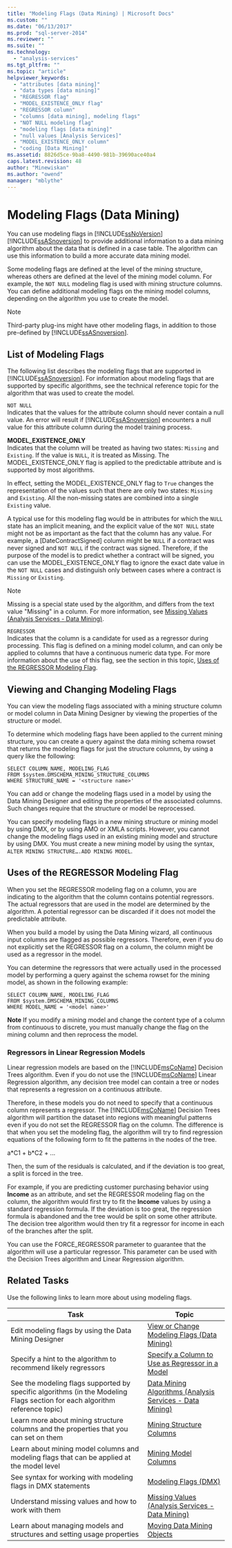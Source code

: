 ```yaml
---
title: "Modeling Flags (Data Mining) | Microsoft Docs"
ms.custom: ""
ms.date: "06/13/2017"
ms.prod: "sql-server-2014"
ms.reviewer: ""
ms.suite: ""
ms.technology: 
  - "analysis-services"
ms.tgt_pltfrm: ""
ms.topic: "article"
helpviewer_keywords: 
  - "attributes [data mining]"
  - "data types [data mining]"
  - "REGRESSOR flag"
  - "MODEL_EXISTENCE_ONLY flag"
  - "REGRESSOR column"
  - "columns [data mining], modeling flags"
  - "NOT NULL modeling flag"
  - "modeling flags [data mining]"
  - "null values [Analysis Services]"
  - "MODEL_EXISTENCE_ONLY column"
  - "coding [Data Mining]"
ms.assetid: 8826d5ce-9ba8-4490-981b-39690ace40a4
caps.latest.revision: 48
author: "Minewiskan"
ms.author: "owend"
manager: "mblythe"
---
```

# Modeling Flags (Data Mining)
  You can use modeling flags in [!INCLUDE[ssNoVersion](../../includes/ssnoversion-md.md)] [!INCLUDE[ssASnoversion](../../includes/ssasnoversion-md.md)] to provide additional information to a data mining algorithm about the data that is defined in a case table. The algorithm can use this information to build a more accurate data mining model.  
  
 Some modeling flags are defined at the level of the mining structure, whereas others are defined at the level of the mining model column. For example, the `NOT NULL` modeling flag is used with mining structure columns. You can define additional modeling flags on the mining model columns, depending on the algorithm you use to create the model.  
  
> [!NOTE]  
>  Third-party plug-ins might have other modeling flags, in addition to those pre-defined by [!INCLUDE[ssASnoversion](../../includes/ssasnoversion-md.md)].  
  
## List of Modeling Flags  
 The following list describes the modeling flags that are supported in [!INCLUDE[ssASnoversion](../../includes/ssasnoversion-md.md)]. For information about modeling flags that are supported by specific algorithms, see the technical reference topic for the algorithm that was used to create the model.  
  
 `NOT NULL`  
 Indicates that the values for the attribute column should never contain a null value. An error will result if [!INCLUDE[ssASnoversion](../../includes/ssasnoversion-md.md)] encounters a null value for this attribute column during the model training process.  
  
 **MODEL_EXISTENCE_ONLY**  
 Indicates that the column will be treated as having two states: `Missing` and `Existing`. If the value is `NULL`, it is treated as Missing. The MODEL_EXISTENCE_ONLY flag is applied to the predictable attribute and is supported by most algorithms.  
  
 In effect, setting the MODEL_EXISTENCE_ONLY flag to `True` changes the representation of the values such that there are only two states: `Missing` and `Existing`. All the non-missing states are combined into a single `Existing` value.  
  
 A typical use for this modeling flag would be in attributes for which the `NULL` state has an implicit meaning, and the explicit value of the `NOT NULL` state might not be as important as the fact that the column has any value. For example, a [DateContractSigned] column might be `NULL` if a contract was never signed and `NOT NULL` if the contract was signed. Therefore, if the purpose of the model is to predict whether a contract will be signed, you can use the MODEL_EXISTENCE_ONLY flag to ignore the exact date value in the `NOT NULL` cases and distinguish only between cases where a contract is `Missing` or `Existing`.  
  
> [!NOTE]  
>  Missing is a special state used by the algorithm, and differs from the text value "Missing" in a column. For more information, see [Missing Values &#40;Analysis Services - Data Mining&#41;](missing-values-analysis-services-data-mining.md).  
  
 `REGRESSOR`  
 Indicates that the column is a candidate for used as a regressor during processing. This flag is defined on a mining model column, and can only be applied to columns that have a continuous numeric data type. For more information about the use of this flag, see the section in this topic, [Uses of the REGRESSOR Modeling Flag](#bkmk_UseRegressors).  
  
## Viewing and Changing Modeling Flags  
 You can view the modeling flags associated with a mining structure column or model column in Data Mining Designer by viewing the properties of the structure or model.  
  
 To determine which modeling flags have been applied to the current mining structure, you can create a query against the data mining schema rowset that returns the modeling flags for just the structure columns, by using a query like the following:  
  
```  
SELECT COLUMN_NAME, MODELING_FLAG  
FROM $system.DMSCHEMA_MINING_STRUCTURE_COLUMNS  
WHERE STRUCTURE_NAME = '<structure name>'  
```  
  
 You can add or change the modeling flags used in a model by using the Data Mining Designer and editing the properties of the associated columns. Such changes require that the structure or model be reprocessed.  
  
 You can specify modeling flags in a new mining structure or mining model by using DMX, or by using AMO or XMLA scripts. However, you cannot change the modeling flags used in an existing mining model and structure by using DMX. You must create a new mining model by using the syntax, `ALTER MINING STRUCTURE….ADD MINING MODEL`.  
  
##  <a name="bkmk_UseRegressors"></a> Uses of the REGRESSOR Modeling Flag  
 When you set the REGRESSOR modeling flag on a column, you are indicating to the algorithm that the column contains potential regressors. The actual regressors that are used in the model are determined by the algorithm. A potential regressor can be discarded if it does not model the predictable attribute.  
  
 When you build a model by using the Data Mining wizard, all continuous input columns are flagged as possible regressors. Therefore, even if you do not explicitly set the REGRESSOR flag on a column, the column might be used as a regressor in the model.  
  
 You can determine the regressors that were actually used in the processed model by performing a query against the schema rowset for the mining model, as shown in the following example:  
  
```  
SELECT COLUMN_NAME, MODELING_FLAG  
FROM $system.DMSCHEMA_MINING_COLUMNS  
WHERE MODEL_NAME = '<model name>'  
```  
  
 **Note** If you modify a mining model and change the content type of a column from continuous to discrete, you must manually change the flag on the mining column and then reprocess the model.  
  
### Regressors in Linear Regression Models  
 Linear regression models are based on the [!INCLUDE[msCoName](../../includes/msconame-md.md)] Decision Trees algorithm. Even if you do not use the [!INCLUDE[msCoName](../../includes/msconame-md.md)] Linear Regression algorithm, any decision tree model can contain a tree or nodes that represents a regression on a continuous attribute.  
  
 Therefore, in these models you do not need to specify that a continuous column represents a regressor. The [!INCLUDE[msCoName](../../includes/msconame-md.md)] Decision Trees algorithm will partition the dataset into regions with meaningful patterns even if you do not set the REGRESSOR flag on the column. The difference is that when you set the modeling flag, the algorithm will try to find regression equations of the following form to fit the patterns in the nodes of  the tree.  
  
 a*C1 + b\*C2 + ...  
  
 Then, the sum of the residuals is calculated, and if the deviation is too great, a split is forced in the tree.  
  
 For example, if you are predicting customer purchasing behavior using **Income** as an attribute, and set the REGRESSOR modeling flag on the column, the algorithm would first try to fit the **Income** values by using a standard regression formula. If the deviation is too great, the regression formula is abandoned and the tree would be split on some other attribute. The decision tree algorithm would then try fit a regressor for income in each of the branches after the split.  
  
 You can use the FORCE_REGRESSOR parameter to guarantee that the algorithm will use a particular regressor. This parameter can be used with the Decision Trees algorithm and Linear Regression algorithm.  
  
## Related Tasks  
 Use the following links to learn more about using modeling flags.  
  
|Task|Topic|  
|----------|-----------|  
|Edit modeling flags by using the Data Mining Designer|[View or Change Modeling Flags &#40;Data Mining&#41;](modeling-flags-data-mining.md)|  
|Specify a hint to the algorithm to recommend likely regressors|[Specify a Column to Use as Regressor in a Model](specify-a-column-to-use-as-regressor-in-a-model.md)|  
|See the modeling flags supported by specific algorithms (in the Modeling Flags section for each algorithm reference topic)|[Data Mining Algorithms &#40;Analysis Services - Data Mining&#41;](data-mining-algorithms-analysis-services-data-mining.md)|  
|Learn more about mining structure columns and the properties that you can set on them|[Mining Structure Columns](mining-structure-columns.md)|  
|Learn about mining model columns and modeling flags that can be applied at the model level|[Mining Model Columns](mining-model-columns.md)|  
|See syntax for  working with modeling  flags in DMX statements|[Modeling Flags &#40;DMX&#41;](~/dmx/modeling-flags-dmx.md)|  
|Understand missing values and how to work with  them|[Missing Values &#40;Analysis Services - Data Mining&#41;](missing-values-analysis-services-data-mining.md)|  
|Learn about managing models and structures and setting usage properties|[Moving Data Mining Objects](moving-data-mining-objects.md)|  
  
  